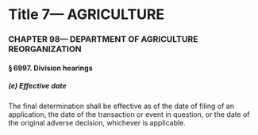 
# Title 7— AGRICULTURE
### CHAPTER 98— DEPARTMENT OF AGRICULTURE REORGANIZATION
#### § 6997. Division hearings
##### (e) Effective date

The final determination shall be effective as of the date of filing of an application, the date of the transaction or event in question, or the date of the original adverse decision, whichever is applicable.

